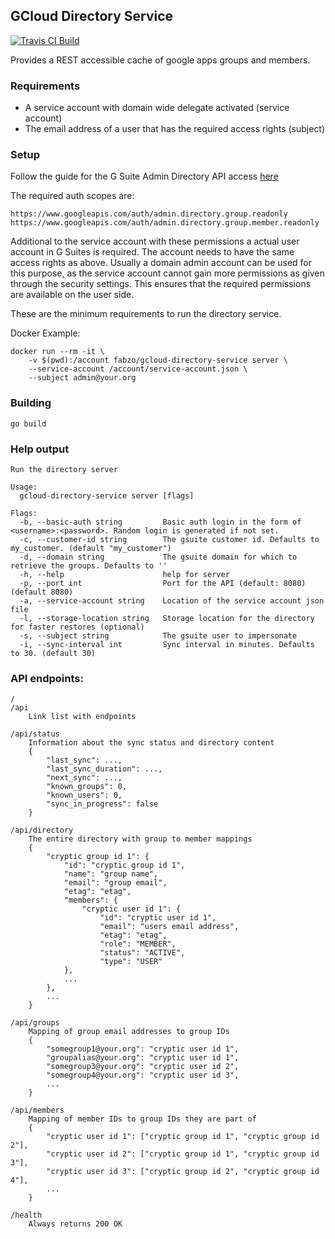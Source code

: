 ## GCloud Directory Service
[![Travis CI Build](https://travis-ci.org/fabzo/gcloud-directory-service.svg?branch=master "Travis CI Build")](https://travis-ci.org/fabzo/gcloud-directory-service)

Provides a REST accessible cache of google apps groups and members.

### Requirements

- A service account with domain wide delegate activated (service account)
- The email address of a user that has the required access rights (subject)

### Setup

Follow the guide for the G Suite Admin Directory API access [here](https://developers.google.com/admin-sdk/directory/v1/guides/delegation#create_the_service_account_and_its_credentials)

The required auth scopes are:

    https://www.googleapis.com/auth/admin.directory.group.readonly
    https://www.googleapis.com/auth/admin.directory.group.member.readonly

Additional to the service account with these permissions a actual user account in G Suites is required. The account needs to have the same access rights as above. Usually a domain admin account can be used for this purpose, as the service account cannot gain more permissions as given through the security settings. This ensures that the required permissions are available on the user side.

These are the minimum requirements to run the directory service.

Docker Example:

	docker run --rm -it \
		-v $(pwd):/account fabzo/gcloud-directory-service server \
		--service-account /account/service-account.json \
		--subject admin@your.org


### Building

	go build

### Help output

    Run the directory server

    Usage:
      gcloud-directory-service server [flags]

    Flags:
      -b, --basic-auth string         Basic auth login in the form of <username>:<password>. Random login is generated if not set.
      -c, --customer-id string        The gsuite customer id. Defaults to my_customer. (default "my_customer")
      -d, --domain string             The gsuite domain for which to retrieve the groups. Defaults to ''
      -h, --help                      help for server
      -p, --port int                  Port for the API (default: 8080) (default 8080)
      -a, --service-account string    Location of the service account json file
      -l, --storage-location string   Storage location for the directory for faster restores (optional)
      -s, --subject string            The gsuite user to impersonate
      -i, --sync-interval int         Sync interval in minutes. Defaults to 30. (default 30)


### API endpoints:

    /
    /api
        Link list with endpoints

    /api/status
        Information about the sync status and directory content
        {
        	"last_sync": ...,
			"last_sync_duration": ...,
			"next_sync": ...,
			"known_groups": 0,
			"known_users": 0,
			"sync_in_progress": false
        }

    /api/directory
        The entire directory with group to member mappings
        {
			"cryptic group id 1": {
				"id": "cryptic group id 1",
				"name": "group name",
				"email": "group email",
				"etag": "etag",
				"members": {
					"cryptic user id 1": {
						"id": "cryptic user id 1",
						"email": "users email address",
						"etag": "etag",
						"role": "MEMBER",
						"status": "ACTIVE",
						"type": "USER"
				},
				...
			},
			...
		}

    /api/groups
        Mapping of group email addresses to group IDs
        {
			"somegroup1@your.org": "cryptic user id 1",
			"groupalias@your.org": "cryptic user id 1",
			"somegroup3@your.org": "cryptic user id 2",
			"somegroup4@your.org": "cryptic user id 3",
			...
        }

    /api/members
        Mapping of member IDs to group IDs they are part of
        {
			"cryptic user id 1": ["cryptic group id 1", "cryptic group id 2"],
			"cryptic user id 2": ["cryptic group id 1", "cryptic group id 3"],
			"cryptic user id 3": ["cryptic group id 2", "cryptic group id 4"],
			...
        }

    /health
        Always returns 200 OK
